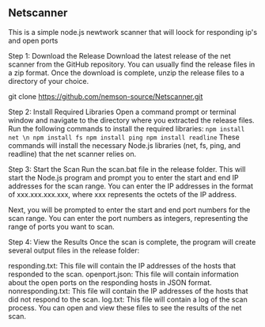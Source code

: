 ## Netscanner
This is a simple node.js newtwork scanner that will loock for responding ip's and open ports

Step 1: Download the Release
Download the latest release of the net scanner from the GitHub repository. You can usually find the release files in a zip format. Once the download is complete, unzip the release files to a directory of your choice.

git clone https://github.com/nemson-source/Netscanner.git

Step 2: Install Required Libraries
Open a command prompt or terminal window and navigate to the directory where you extracted the release files. Run the following commands to install the required libraries: ``
npm install net \n
npm install fs
npm install ping
npm install readline
``
These commands will install the necessary Node.js libraries (net, fs, ping, and readline) that the net scanner relies on.

Step 3: Start the Scan
Run the scan.bat file in the release folder. This will start the Node.js program and prompt you to enter the start and end IP addresses for the scan range. You can enter the IP addresses in the format of xxx.xxx.xxx.xxx, where xxx represents the octets of the IP address.

Next, you will be prompted to enter the start and end port numbers for the scan range. You can enter the port numbers as integers, representing the range of ports you want to scan.

Step 4: View the Results
Once the scan is complete, the program will create several output files in the release folder:

responding.txt: This file will contain the IP addresses of the hosts that responded to the scan.
openport.json: This file will contain information about the open ports on the responding hosts in JSON format.
nonresponding.txt: This file will contain the IP addresses of the hosts that did not respond to the scan.
log.txt: This file will contain a log of the scan process.
You can open and view these files to see the results of the net scan.
